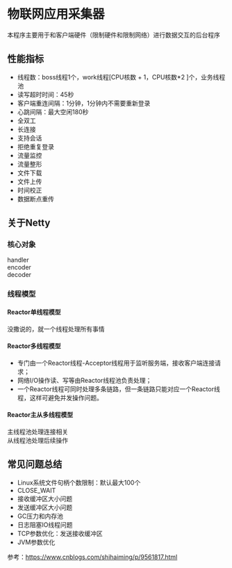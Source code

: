 # 物联网应用采集器
本程序主要用于和客户端硬件（限制硬件和限制网络）进行数据交互的后台程序

## 性能指标
- 线程数：boss线程1个，work线程[CPU核数 + 1，CPU核数*2 ]个，业务线程池
- 读写超时时间：45秒
- 客户端重连间隔：1分钟，1分钟内不需要重新登录
- 心跳间隔：最大空闲180秒
- 全双工
- 长连接
- 支持会话
- 拒绝重复登录
- 流量监控
- 流量整形
- 文件下载
- 文件上传
- 时间校正
- 数据断点重传

## 关于Netty
### 核心对象
handler  
encoder  
decoder  

### 线程模型
#### Reactor单线程模型
没撒说的，就一个线程处理所有事情

#### Reactor多线程模型
- 专门由一个Reactor线程-Acceptor线程用于监听服务端，接收客户端连接请求；
- 网络I/O操作读、写等由Reactor线程池负责处理；
- 一个Reactor线程可同时处理多条链路，但一条链路只能对应一个Reactor线程，这样可避免并发操作问题。

#### Reactor主从多线程模型
主线程池处理连接相关  
从线程池处理后续操作

## 常见问题总结
- Linux系统文件句柄个数限制：默认最大100个
- CLOSE_WAIT
- 接收缓冲区大小问题
- 发送缓冲区大小问题
- GC压力和内存池
- 日志阻塞IO线程问题
- TCP参数优化：发送接收缓冲区
- JVM参数优化

参考：https://www.cnblogs.com/shihaiming/p/9561817.html

